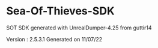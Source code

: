 # Sea-Of-Thieves-SDK
SOT SDK generated with  UnrealDumper-4.25 from guttir14 

Version : 2.5.3.1
Generated on 11/07/22
